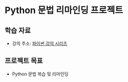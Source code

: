 # Python 문법 리마인딩 프로젝트

## 학습 자료

- 강의 주소: [파이썬 강의 시리즈](https://www.youtube.com/watch?v=mEeZoDGITGw&list=PLU9-uwewPMe05-khW3YcDEaHMk_qA-7lI&index=2)

## 프로젝트 목표

- Python 문법 복습 및 리마인딩
